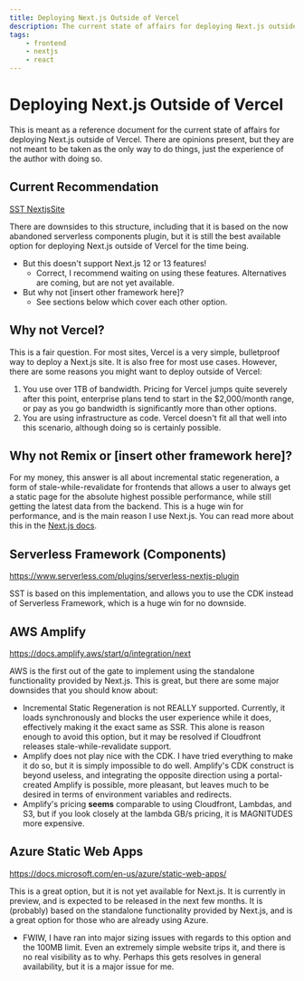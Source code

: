 ```yaml
---
title: Deploying Next.js Outside of Vercel
description: The current state of affairs for deploying Next.js outside of Vercel.
tags:
    - frontend
    - nextjs
    - react
---
```


# Deploying Next.js Outside of Vercel

This is meant as a reference document for the current state of affairs for deploying Next.js outside of Vercel. There are opinions present, but they are not meant to be taken as the only way to do things, just the experience of the author with doing so.

## Current Recommendation

[SST NextjsSite](https://docs.sst.dev/constructs/NextjsSite)

There are downsides to this structure, including that it is based on the now abandoned serverless components plugin, but it is still the best available option for deploying Next.js outside of Vercel for the time being.

-   But this doesn't support Next.js 12 or 13 features!
    -   Correct, I recommend waiting on using these features. Alternatives are coming, but are not yet available.
-   But why not [insert other framework here]?
    -   See sections below which cover each other option.

## Why not Vercel?

This is a fair question. For most sites, Vercel is a very simple, bulletproof way to deploy a Next.js site. It is also free for most use cases. However, there are some reasons you might want to deploy outside of Vercel:

1. You use over 1TB of bandwidth. Pricing for Vercel jumps quite severely after this point, enterprise plans tend to start in the $2,000/month range, or pay as you go bandwidth is significantly more than other options.
2. You are using infrastructure as code. Vercel doesn't fit all that well into this scenario, although doing so is certainly possible.

## Why not Remix or [insert other framework here]?

For my money, this answer is all about incremental static regeneration, a form of stale-while-revalidate for frontends that allows a user to always get a static page for the absolute highest possible performance, while still getting the latest data from the backend. This is a huge win for performance, and is the main reason I use Next.js. You can read more about this in the [Next.js docs](https://nextjs.org/docs/basic-features/data-fetching/incremental-static-regeneration).

## Serverless Framework (Components)

https://www.serverless.com/plugins/serverless-nextjs-plugin

SST is based on this implementation, and allows you to use the CDK instead of Serverless Framework, which is a huge win for no downside.

## AWS Amplify

https://docs.amplify.aws/start/q/integration/next

AWS is the first out of the gate to implement using the standalone functionality provided by Next.js. This is great, but there are some major downsides that you should know about:

-   Incremental Static Regeneration is not REALLY supported. Currently, it loads synchronously and blocks the user experience while it does, effectively making it the exact same as SSR. This alone is reason enough to avoid this option, but it may be resolved if Cloudfront releases stale-while-revalidate support.
-   Amplify does not play nice with the CDK. I have tried everything to make it do so, but it is simply impossible to do well. Amplify's CDK construct is beyond useless, and integrating the opposite direction using a portal-created Amplify is possible, more pleasant, but leaves much to be desired in terms of environment variables and redirects.
-   Amplify's pricing **seems** comparable to using Cloudfront, Lambdas, and S3, but if you look closely at the lambda GB/s pricing, it is MAGNITUDES more expensive.

## Azure Static Web Apps

https://docs.microsoft.com/en-us/azure/static-web-apps/

This is a great option, but it is not yet available for Next.js. It is currently in preview, and is expected to be released in the next few months. It is (probably) based on the standalone functionality provided by Next.js, and is a great option for those who are already using Azure.

-   FWIW, I have ran into major sizing issues with regards to this option and the 100MB limit. Even an extremely simple website trips it, and there is no real visibility as to why. Perhaps this gets resolves in general availability, but it is a major issue for me.

